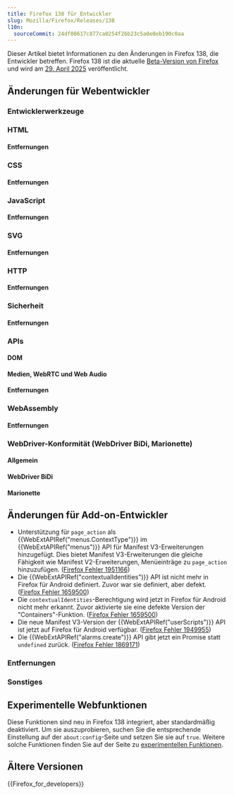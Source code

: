 ```yaml
---
title: Firefox 138 für Entwickler
slug: Mozilla/Firefox/Releases/138
l10n:
  sourceCommit: 24df08617c877ca0254f2bb23c5a0e0eb190c0aa
---
```


Dieser Artikel bietet Informationen zu den Änderungen in Firefox 138, die Entwickler betreffen. Firefox 138 ist die aktuelle [Beta-Version von Firefox](https://www.mozilla.org/en-US/firefox/channel/desktop/#beta) und wird am [29. April 2025](https://whattrainisitnow.com/release/?version=138) veröffentlicht.

## Änderungen für Webentwickler

### Entwicklerwerkzeuge

### HTML

#### Entfernungen

### CSS

#### Entfernungen

### JavaScript

#### Entfernungen

### SVG

#### Entfernungen

### HTTP

#### Entfernungen

### Sicherheit

#### Entfernungen

### APIs

#### DOM

#### Medien, WebRTC und Web Audio

#### Entfernungen

### WebAssembly

#### Entfernungen

### WebDriver-Konformität (WebDriver BiDi, Marionette)

#### Allgemein

#### WebDriver BiDi

#### Marionette

## Änderungen für Add-on-Entwickler

- Unterstützung für `page_action` als {{WebExtAPIRef("menus.ContextType")}} im {{WebExtAPIRef("menus")}} API für Manifest V3-Erweiterungen hinzugefügt. Dies bietet Manifest V3-Erweiterungen die gleiche Fähigkeit wie Manifest V2-Erweiterungen, Menüeinträge zu `page_action` hinzuzufügen. ([Firefox Fehler 1951166](https://bugzil.la/1951166))
- Die {{WebExtAPIRef("contextualIdentities")}} API ist nicht mehr in Firefox für Android definiert. Zuvor war sie definiert, aber defekt. ([Firefox Fehler 1659500](https://bugzil.la/1659500))
- Die `contextualIdentities`-Berechtigung wird jetzt in Firefox für Android nicht mehr erkannt. Zuvor aktivierte sie eine defekte Version der "Containers"-Funktion. ([Firefox Fehler 1659500](https://bugzil.la/1659500))
- Die neue Manifest V3-Version der {{WebExtAPIRef("userScripts")}} API ist jetzt auf Firefox für Android verfügbar. ([Firefox Fehler 1949955](https://bugzil.la/1949955))
- Die {{WebExtAPIRef("alarms.create")}} API gibt jetzt ein Promise statt `undefined` zurück. ([Firefox Fehler 1869171](https://bugzil.la/1869171))

### Entfernungen

### Sonstiges

## Experimentelle Webfunktionen

Diese Funktionen sind neu in Firefox 138 integriert, aber standardmäßig deaktiviert. Um sie auszuprobieren, suchen Sie die entsprechende Einstellung auf der `about:config`-Seite und setzen Sie sie auf `true`. Weitere solche Funktionen finden Sie auf der Seite zu [experimentellen Funktionen](/de/docs/Mozilla/Firefox/Experimental_features).

## Ältere Versionen

{{Firefox_for_developers}}
